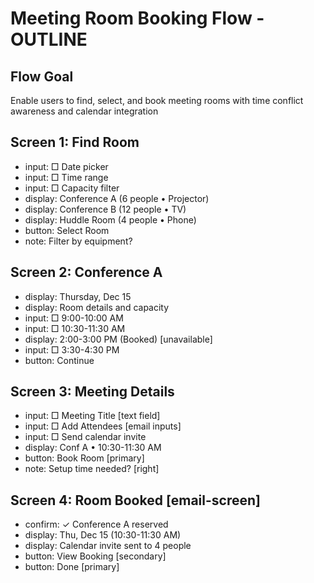 # Meeting Room Booking Flow - OUTLINE

## Flow Goal
Enable users to find, select, and book meeting rooms with time conflict awareness and calendar integration

## Screen 1: Find Room
- input: □ Date picker
- input: □ Time range
- input: □ Capacity filter
- display: Conference A (6 people • Projector)
- display: Conference B (12 people • TV)
- display: Huddle Room (4 people • Phone)
- button: Select Room
- note: Filter by equipment?

## Screen 2: Conference A
- display: Thursday, Dec 15
- display: Room details and capacity
- input: □ 9:00-10:00 AM
- input: □ 10:30-11:30 AM
- display: 2:00-3:00 PM (Booked) [unavailable]
- input: □ 3:30-4:30 PM
- button: Continue

## Screen 3: Meeting Details
- input: □ Meeting Title [text field]
- input: □ Add Attendees [email inputs]
- input: □ Send calendar invite
- display: Conf A • 10:30-11:30 AM
- button: Book Room [primary]
- note: Setup time needed? [right]

## Screen 4: Room Booked [email-screen]
- confirm: ✓ Conference A reserved
- display: Thu, Dec 15 (10:30-11:30 AM)
- display: Calendar invite sent to 4 people
- button: View Booking [secondary]
- button: Done [primary]